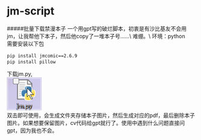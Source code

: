 # jm-script
#####批量下载禁漫本子
一个用gpt写的破烂脚本，初衷是有沙比基友不会用jm，让我帮他下本子，然后他copy了一堆本子号……\\
难绷。\\
环境：python\
需要安装以下包
```
pip install jmcomic==2.6.9
pip install pillow
```

下载jm.py,\
<img src="1.png">\
双击即可使用，会生成文件夹存储本子图片，然后生成对应的pdf，最后删除本子图片。如果想要保留图片，cv代码给gpt就行了。使用中遇到什么问题直接问gpt，因为我也不会。
